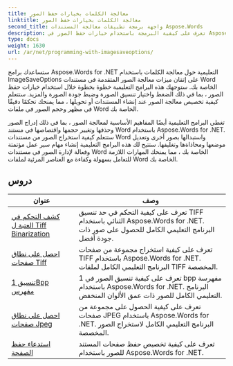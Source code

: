 ```yaml
---
title: معالجة الكلمات بخيارات حفظ الصور
linktitle: معالجة الكلمات بخيارات حفظ الصور
second_title: واجهة برمجة تطبيقات معالجة المستندات Aspose.Words
description: تعرف على كيفية البرمجة باستخدام خيارات حفظ الصور في Aspose.Words for .NET. برامج تعليمية خطوة بخطوة مع نموذج التعليمات البرمجية لحفظ الصور ومعالجتها في مستندات Word الخاصة بك.
type: docs
weight: 1630
url: /ar/net/programming-with-imagesaveoptions/
---
```

ستساعدك برامج Aspose.Words for .NET التعليمية حول معالجة الكلمات باستخدام ImageSaveOptions على إتقان ميزات معالجة الصور المتقدمة في مستندات Word الخاصة بك. ستوجهك هذه البرامج التعليمية خطوة بخطوة خلال استخدام خيارات حفظ الصور ، بما في ذلك الضغط واختيار تنسيق الصورة وضبط جودة الصورة والمزيد. ستتعلم كيفية تخصيص معالجة الصور عند إنشاء المستندات أو تحويلها ، مما يمنحك تحكمًا دقيقًا في مظهر وحجم الصور في ملفات Word الخاصة بك.

تغطي البرامج التعليمية أيضًا المفاهيم الأساسية لمعالجة الصور ، بما في ذلك إدراج الصور وحذفها وتغيير حجمها واقتصاصها في مستند Word باستخدام Aspose.Words for .NET. ستتعلم كيفية استخراج الصور من مستندات Word واستبدالها بصور أخرى وتعديل موضعها ومحاذاةها وتغليفها. ستتيح لك هذه البرامج التعليمية إنشاء مهام سير عمل مؤتمتة وفعالة لإدارة الصور في مستندات Word الخاصة بك ، مما يمنحك المهارات اللازمة للتعامل بسهولة وكفاءة مع العناصر المرئية لملفات Word الخاصة بك.

 ## دروس
| عنوان | وصف |
| --- | --- |
| [كشف التحكم في العتبة ل Tiff Binarization](./expose-threshold-control-for-tiff-binarization/) | تعرف على كيفية التحكم في حد تنسيق TIFF الثنائي باستخدام Aspose.Words for .NET. البرنامج التعليمي الكامل للحصول على صور ذات جودة أفضل. |
| [احصل على نطاق صفحات Tiff](./get-tiff-page-range/) | تعرف على كيفية استخراج مجموعة من صفحات TIFF باستخدام Aspose.Words for .NET. البرنامج التعليمي الكامل لملفات TIFF المخصصة. |
| [تنسيق 1Bpp مفهرس](./format-1bpp-indexed/) | تعرف على كيفية تنسيق الصور في 1 bpp مفهرسة باستخدام Aspose.Words for .NET. البرنامج التعليمي الكامل للصور ذات عمق الألوان المنخفض. |
| [احصل على نطاق صفحات Jpeg](./get-jpeg-page-range/) | تعرف على كيفية الحصول على مجموعة من صفحات JPEG باستخدام Aspose.Words for .NET. البرنامج التعليمي الكامل لاستخراج الصور المخصصة. |
| [استدعاء حفظ الصفحة](./page-saving-callback/) | تعرف على كيفية تخصيص حفظ صفحات المستند للصور باستخدام Aspose.Words for .NET. |